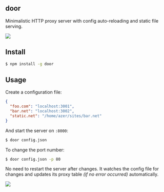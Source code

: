 ## door

Minimalistic HTTP proxy server with config auto-reloading and static file serving.

![](https://dl.dropboxusercontent.com/s/h7h40tl3j56jqtx/door.png)

## Install

```bash
$ npm install -g door
```

## Usage

Create a configuration file:

```json
{
  "foo.com": "localhost:3001",
  "bar.net": "localhost:3002",
  "static.net": "/home/azer/sites/bar.net"
}
```

And start the server on `:8000`:

```bash
$ door config.json
```

To change the port number:

```bash
$ door config.json -p 80
```

No need to restart the server after changes. It watches the config file for changes and
updates its proxy table *(if no error occurred)* automatically.

![](https://dl.dropboxusercontent.com/s/lz5re7hq3qmc6wm/npmel_20.jpg)
